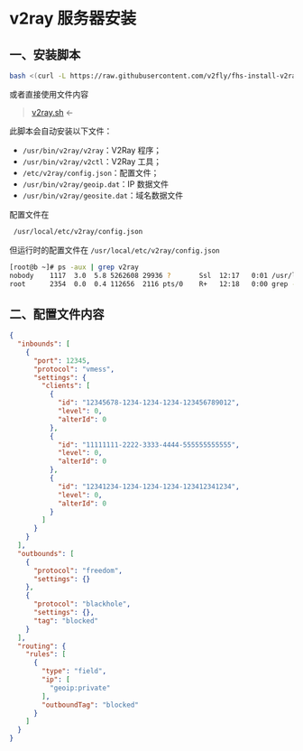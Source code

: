 # v2ray 服务器安装

## 一、安装脚本 
```bash
bash <(curl -L https://raw.githubusercontent.com/v2fly/fhs-install-v2ray/master/install-release.sh)
```

或者直接使用文件内容
> [v2ray.sh](./v2ray.sh) <-


此脚本会自动安装以下文件：

- `/usr/bin/v2ray/v2ray`：V2Ray 程序；
- `/usr/bin/v2ray/v2ctl`：V2Ray 工具；
- `/etc/v2ray/config.json`：配置文件；
- `/usr/bin/v2ray/geoip.dat`：IP 数据文件
- `/usr/bin/v2ray/geosite.dat`：域名数据文件

配置文件在

```bash
 /usr/local/etc/v2ray/config.json 
```

但运行时的配置文件在 `/usr/local/etc/v2ray/config.json`

```bash
[root@b ~]# ps -aux | grep v2ray
nobody    1117  3.0  5.8 5262608 29936 ?       Ssl  12:17   0:01 /usr/local/bin/v2ray -config /usr/local/etc/v2ray/config.json
root      2354  0.0  0.4 112656  2116 pts/0    R+   12:18   0:00 grep --color=auto v2
```


## 二、配置文件内容

```json
{
  "inbounds": [
    {
      "port": 12345,
      "protocol": "vmess",
      "settings": {
        "clients": [
          {
            "id": "12345678-1234-1234-1234-123456789012",
            "level": 0,
            "alterId": 0
          },
          {
            "id": "11111111-2222-3333-4444-555555555555",
            "level": 0,
            "alterId": 0
          },
          {
            "id": "12341234-1234-1234-1234-123412341234",
            "level": 0,
            "alterId": 0
          }
        ]
      }
    }
  ],
  "outbounds": [
    {
      "protocol": "freedom",
      "settings": {}
    },
    {
      "protocol": "blackhole",
      "settings": {},
      "tag": "blocked"
    }
  ],
  "routing": {
    "rules": [
      {
        "type": "field",
        "ip": [
          "geoip:private"
        ],
        "outboundTag": "blocked"
      }
    ]
  }
}
```
